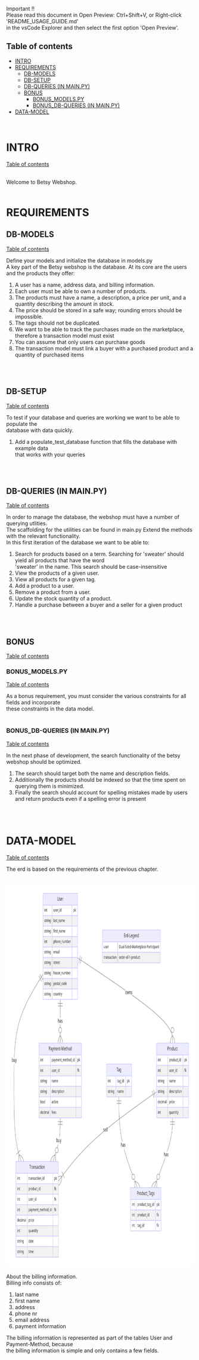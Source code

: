 Important !!  
Please read this document in Open Preview: Ctrl+Shift+V, or Right-click 'README_USAGE_GUIDE.md'  
in the vsCode Explorer and then select the first option 'Open Preview'.

## Table of contents
- [INTRO](#intro)
- [REQUIREMENTS](#requirements)
  - [DB-MODELS](#db-models)
  - [DB-SETUP](#db-setup)
  - [DB-QUERIES (IN MAIN.PY)](#db-queries-in-mainpy)
  - [BONUS](#bonus)
    - [BONUS\_MODELS.PY](#bonus_modelspy)
    - [BONUS\_DB-QUERIES (IN MAIN.PY)](#bonus_db-queries-in-mainpy)
- [DATA-MODEL](#data-model)

<br/>

# INTRO
[Table of contents](#table-of-contents)

<br/>
Welcome to Betsy Webshop. 


<br/>
<br/>

# REQUIREMENTS

## DB-MODELS
[Table of contents](#table-of-contents)

Define your models and initialize the database in models.py  
A key part of the Betsy webshop is the database. At its core are the users and the products they offer:
1.	A user has a name, address data, and billing information.
2.	Each user must be able to own a number of products.
3.	The products must have a name, a description, a price per unit, and a quantity describing the amount in stock.
4.	The price should be stored in a safe way; rounding errors should be impossible.
5.	The tags should not be duplicated.
6.	We want to be able to track the purchases made on the marketplace, therefore a transaction model must exist
7.	You can assume that only users can purchase goods
8.	The transaction model must link a buyer with a purchased product and a quantity of purchased items

<br/>
<br/>

## DB-SETUP
[Table of contents](#table-of-contents)


To test if your database and queries are working we want to be able to populate the  
database with data quickly. 
1.	Add a populate_test_database function that fills the database with example data  
    that works with your queries

<br/>
<br/>

## DB-QUERIES (IN MAIN.PY)
[Table of contents](#table-of-contents)

In order to manage the database, the webshop must have a number of querying utlities.  
The scaffolding for the utilities can be found in main.py Extend the methods with the relevant functionality.  
In this first iteration of the database we want to be able to:  

1.	Search for products based on a term. Searching for 'sweater' should yield all products that have the word  
    'sweater' in the name. This search should be case-insensitive
2.	View the products of a given user.
3.	View all products for a given tag.
4.	Add a product to a user.
5.	Remove a product from a user.
6.	Update the stock quantity of a product.
7.	Handle a purchase between a buyer and a seller for a given product


<br/>
<br/>

## BONUS
[Table of contents](#table-of-contents)

### BONUS_MODELS.PY
[Table of contents](#table-of-contents)

As a bonus requirement, you must consider the various constraints for all fields and incorporate  
these constraints in the data model. 
<br/>
<br/>

### BONUS_DB-QUERIES (IN MAIN.PY)
[Table of contents](#table-of-contents)

In the next phase of development, the search functionality of the betsy webshop should be optimized. 

1.	The search should target both the name and description fields.
2.	Additionally the products should be indexed so that the time spent on querying them is minimized.
3.	Finally the search should account for spelling mistakes made by users and return products even if a spelling error is present
<br/>
<br/>

# DATA-MODEL
[Table of contents](#table-of-contents)
<br/>

The erd is based on the requirements of the previous chapter. 


<br/>

<img src="./images_in_readme_files/erd_betsy_webshop.png" alt="Image Name" width="750" height="1025">

<br/>

About the billing information.  
Billing info consists of:
1. last name
2. first name
3. address
4. phone nr
5. email address
6. payment information

The billing information is represented as part of the tables User and Payment-Method, because  
the billing information is simple and only contains a few fields. 

<br/>
<br/>